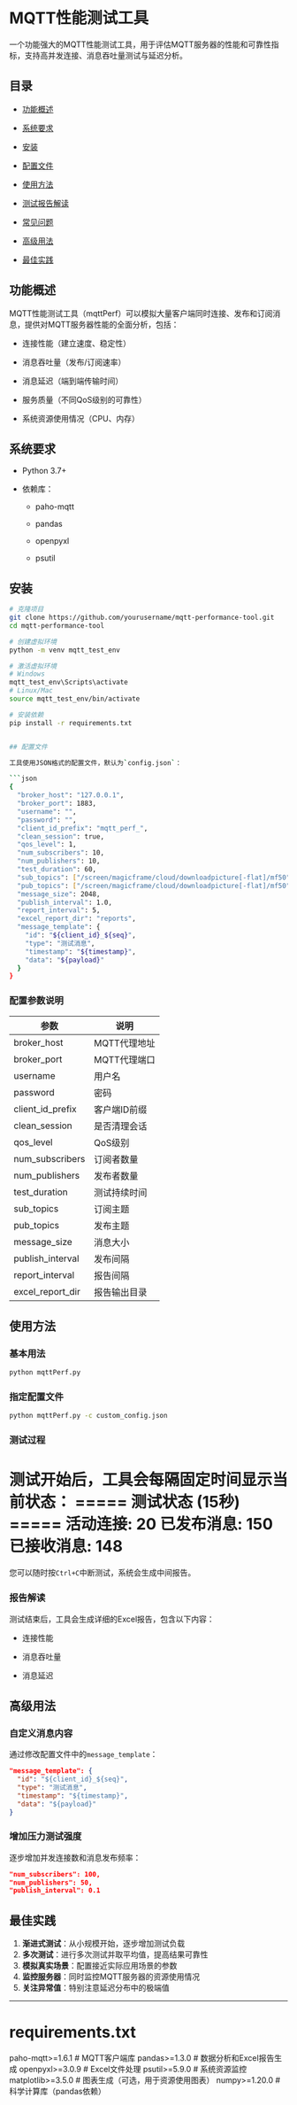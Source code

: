 # MQTT性能测试工具

一个功能强大的MQTT性能测试工具，用于评估MQTT服务器的性能和可靠性指标，支持高并发连接、消息吞吐量测试与延迟分析。

## 目录

- [功能概述](#功能概述)

- [系统要求](#系统要求)

- [安装](#安装)

- [配置文件](#配置文件)

- [使用方法](#使用方法)

- [测试报告解读](#测试报告解读)

- [常见问题](#常见问题与故障排除)

- [高级用法](#高级用法)

- [最佳实践](#最佳实践)

## 功能概述

MQTT性能测试工具（mqttPerf）可以模拟大量客户端同时连接、发布和订阅消息，提供对MQTT服务器性能的全面分析，包括：

- 连接性能（建立速度、稳定性）

- 消息吞吐量（发布/订阅速率）

- 消息延迟（端到端传输时间）

- 服务质量（不同QoS级别的可靠性）

- 系统资源使用情况（CPU、内存）

## 系统要求

- Python 3.7+

- 依赖库：

  - paho-mqtt

  - pandas

  - openpyxl
  
  - psutil

  
## 安装

```bash
# 克隆项目
git clone https://github.com/yourusername/mqtt-performance-tool.git
cd mqtt-performance-tool

# 创建虚拟环境
python -m venv mqtt_test_env

# 激活虚拟环境
# Windows
mqtt_test_env\Scripts\activate
# Linux/Mac
source mqtt_test_env/bin/activate

# 安装依赖
pip install -r requirements.txt


## 配置文件

工具使用JSON格式的配置文件，默认为`config.json`：

```json
{
  "broker_host": "127.0.0.1",
  "broker_port": 1883,
  "username": "",
  "password": "",
  "client_id_prefix": "mqtt_perf_",
  "clean_session": true,
  "qos_level": 1,
  "num_subscribers": 10,
  "num_publishers": 10,
  "test_duration": 60,
  "sub_topics": ["/screen/magicframe/cloud/downloadpicture[-flat]/mf50"],
  "pub_topics": ["/screen/magicframe/cloud/downloadpicture[-flat]/mf50"],
  "message_size": 2048,
  "publish_interval": 1.0,
  "report_interval": 5,
  "excel_report_dir": "reports",
  "message_template": {
    "id": "${client_id}_${seq}",
    "type": "测试消息",
    "timestamp": "${timestamp}",
    "data": "${payload}"
  }
}
```


### 配置参数说明


| 参数 | 说明 |
|------|------|
| broker_host | MQTT代理地址 |
| broker_port | MQTT代理端口 |
| username | 用户名 |
| password | 密码 |
| client_id_prefix | 客户端ID前缀 |
| clean_session | 是否清理会话 |
| qos_level | QoS级别 |
| num_subscribers | 订阅者数量 |
| num_publishers | 发布者数量 |
| test_duration | 测试持续时间 |
| sub_topics | 订阅主题 |
| pub_topics | 发布主题 |
| message_size | 消息大小 |
| publish_interval | 发布间隔 |
| report_interval | 报告间隔 |
| excel_report_dir | 报告输出目录 |


## 使用方法


### 基本用法

```bash
python mqttPerf.py
```


### 指定配置文件

```bash
python mqttPerf.py -c custom_config.json
```


### 测试过程

测试开始后，工具会每隔固定时间显示当前状态：
===== 测试状态 (15秒) =====
活动连接: 20
已发布消息: 150
已接收消息: 148
================================


您可以随时按`Ctrl+C`中断测试，系统会生成中间报告。


### 报告解读

测试结束后，工具会生成详细的Excel报告，包含以下内容：

- 连接性能

- 消息吞吐量

- 消息延迟


## 高级用法

### 自定义消息内容

通过修改配置文件中的`message_template`：

```json
"message_template": {
  "id": "${client_id}_${seq}",
  "type": "测试消息",
  "timestamp": "${timestamp}",
  "data": "${payload}"
}
```

### 增加压力测试强度

逐步增加并发连接数和消息发布频率：

```json
"num_subscribers": 100,
"num_publishers": 50,
"publish_interval": 0.1
```

## 最佳实践

1. **渐进式测试**：从小规模开始，逐步增加测试负载
2. **多次测试**：进行多次测试并取平均值，提高结果可靠性
3. **模拟真实场景**：配置接近实际应用场景的参数
4. **监控服务器**：同时监控MQTT服务器的资源使用情况
5. **关注异常值**：特别注意延迟分布中的极端值

---

# requirements.txt
paho-mqtt>=1.6.1     # MQTT客户端库
pandas>=1.3.0        # 数据分析和Excel报告生成
openpyxl>=3.0.9      # Excel文件处理
psutil>=5.9.0        # 系统资源监控
matplotlib>=3.5.0    # 图表生成（可选，用于资源使用图表）
numpy>=1.20.0        # 科学计算库（pandas依赖）


